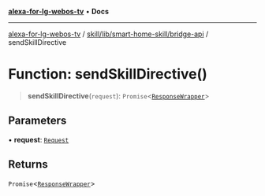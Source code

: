 [**alexa-for-lg-webos-tv**](../../../../../README.md) • **Docs**

***

[alexa-for-lg-webos-tv](../../../../../modules.md) / [skill/lib/smart-home-skill/bridge-api](../README.md) / sendSkillDirective

# Function: sendSkillDirective()

> **sendSkillDirective**(`request`): `Promise`\<[`ResponseWrapper`](../../../../../common/smart-home-skill/response-wrapper/classes/ResponseWrapper.md)\>

## Parameters

• **request**: [`Request`](../../../../../common/smart-home-skill/request/classes/Request.md)

## Returns

`Promise`\<[`ResponseWrapper`](../../../../../common/smart-home-skill/response-wrapper/classes/ResponseWrapper.md)\>
